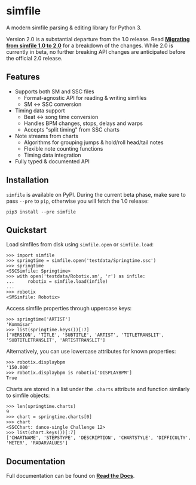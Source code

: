 # simfile

A modern simfile parsing & editing library for Python 3.

Version 2.0 is a substantial departure from the 1.0 release. Read **[Migrating from simfile 1.0 to 2.0](https://simfile.readthedocs.io/en/latest/migrating.html)** for a breakdown of the changes. While 2.0 is currently in beta, no further breaking API changes are anticipated before the official 2.0 release.

## Features

* Supports both SM and SSC files
  - Format-agnostic API for reading & writing simfiles
  - SM ↔︎ SSC conversion
* Timing data support
  - Beat ↔︎ song time conversion
  - Handles BPM changes, stops, delays and warps
  - Accepts "split timing" from SSC charts
* Note streams from charts
  - Algorithms for grouping jumps & hold/roll head/tail notes
  - Flexible note counting functions
  - Timing data integration
* Fully typed & documented API

## Installation

`simfile` is available on PyPI. During the current beta phase, make sure to pass `--pre` to `pip`, otherwise you will fetch the 1.0 release:

    pip3 install --pre simfile

## Quickstart

Load simfiles from disk using `simfile.open` or `simfile.load`:

    >>> import simfile
    >>> springtime = simfile.open('testdata/Springtime.ssc')
    >>> springtime
    <SSCSimfile: Springtime>
    >>> with open('testdata/Robotix.sm', 'r') as infile:
    ...     robotix = simfile.load(infile)
    ...
    >>> robotix
    <SMSimfile: Robotix>

Access simfile properties through uppercase keys:

    >>> springtime['ARTIST']
    'Kommisar'
    >>> list(springtime.keys())[:7]
    ['VERSION', 'TITLE', 'SUBTITLE', 'ARTIST', 'TITLETRANSLIT', 'SUBTITLETRANSLIT', 'ARTISTTRANSLIT']

Alternatively, you can use lowercase attributes for known properties:

    >>> robotix.displaybpm
    '150.000'
    >>> robotix.displaybpm is robotix['DISPLAYBPM']
    True

Charts are stored in a list under the `.charts` attribute and function similarly to simfile objects:

    >>> len(springtime.charts)
    9
    >>> chart = springtime.charts[0]
    >>> chart
    <SSCChart: dance-single Challenge 12>
    >>> list(chart.keys())[:7]
    ['CHARTNAME', 'STEPSTYPE', 'DESCRIPTION', 'CHARTSTYLE', 'DIFFICULTY', 'METER', 'RADARVALUES']

## Documentation

Full documentation can be found on **[Read the Docs](https://simfile.readthedocs.io/en/latest/)**.
